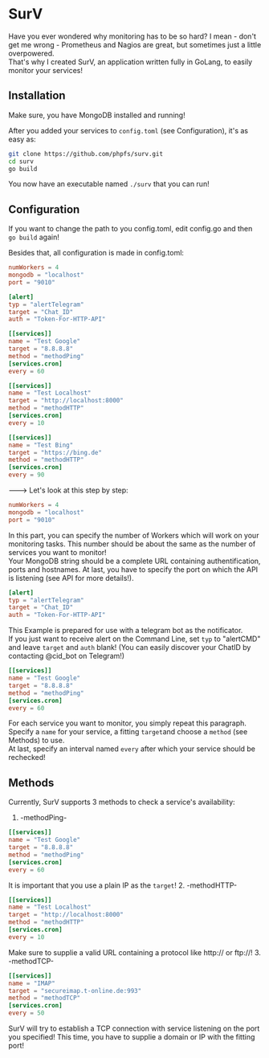 # SurV
Have you ever wondered why monitoring has to be so hard?
I mean - don't get me wrong - Prometheus and Nagios are great, but sometimes just a little overpowered.    
That's why I created SurV, an application written fully in GoLang, to easily monitor your services!

## Installation
Make sure, you have MongoDB installed and running!   

After you added your services to `config.toml` (see Configuration), it's as easy as:
```bash
git clone https://github.com/phpfs/surv.git
cd surv
go build
```
You now have an executable named `./surv` that you can run!

## Configuration
If you want to change the path to you config.toml, edit config.go and then `go build` again!   

Besides that, all configuration is made in config.toml:
```toml
numWorkers = 4
mongodb = "localhost"
port = "9010"

[alert]
typ = "alertTelegram"
target = "Chat_ID"
auth = "Token-For-HTTP-API"

[[services]]
name = "Test Google"
target = "8.8.8.8"
method = "methodPing"
[services.cron]
every = 60

[[services]]
name = "Test Localhost"
target = "http://localhost:8000"
method = "methodHTTP"
[services.cron]
every = 10

[[services]]
name = "Test Bing"
target = "https://bing.de"
method = "methodHTTP"
[services.cron]
every = 90
```

---> Let's look at this step by step: 
```toml
numWorkers = 4
mongodb = "localhost"
port = "9010"
```
In this part, you can specify the number of Workers which will work on your monitoring tasks. This number should be about the same as the number of services you want to monitor!   
Your MongoDB string should be a complete URL containing authentification, ports and hostnames.
At last, you have to specify the port on which the API is listening (see API for more details!).
```toml
[alert]
typ = "alertTelegram"
target = "Chat_ID"
auth = "Token-For-HTTP-API"
```
This Example is prepared for use with a telegram bot as the notificator.   
If you just want to receive alert on the Command Line, set `typ` to "alertCMD" and leave `target` and `auth` blank!
(You can easily discover your ChatID by contacting @cid_bot on Telegram!)
```toml
[[services]]
name = "Test Google"
target = "8.8.8.8"
method = "methodPing"
[services.cron]
every = 60
```
For each service you want to monitor, you simply repeat this paragraph.
Specify a `name` for your service, a fitting `target`and choose a `method` (see Methods) to use.   
At last, specify an interval named `every` after which your service should be rechecked!


## Methods
Currently, SurV supports 3 methods to check a service's availability:
1. -methodPing-
```toml
[[services]]
name = "Test Google"
target = "8.8.8.8"
method = "methodPing"
[services.cron]
every = 60
```
It is important that you use a plain IP as the `target`!
2. -methodHTTP-
```toml
[[services]]
name = "Test Localhost"
target = "http://localhost:8000"
method = "methodHTTP"
[services.cron]
every = 10
```
Make sure to supplie a valid URL containing a protocol like http:// or ftp://!
3. -methodTCP-
```toml
[[services]]
name = "IMAP"
target = "secureimap.t-online.de:993"
method = "methodTCP"
[services.cron]
every = 50
```
SurV will try to establish a TCP connection with service listening on the port you specified!
This time, you have to supplie a domain or IP with the fitting port!

